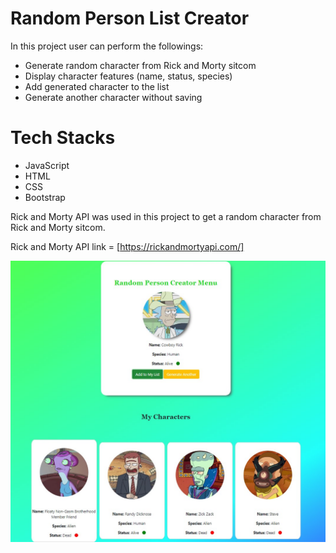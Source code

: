 # Random Person List Creator

In this project user can perform the followings:

  - Generate random character from Rick and Morty sitcom
  - Display character features (name, status, species)
  - Add generated character to the list
  - Generate another character without saving


# Tech Stacks

  - JavaScript
  - HTML
  - CSS
  - Bootstrap


Rick and Morty API was used in this project to get a random character from Rick and Morty sitcom.

Rick and Morty API link = [https://rickandmortyapi.com/]

[https://rickandmortyapi.com/]: <https://rickandmortyapi.com/>
![alt text](/generator-img.jpg)